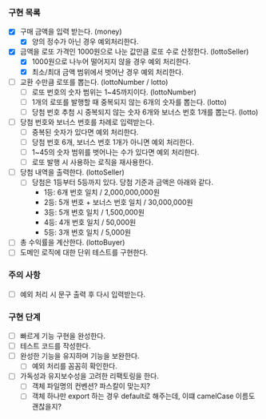 ### 구현 목록  
- [x] 구매 금액을 입력 받는다. (money)  
  - [x] 양의 정수가 아닌 경우 예외처리한다.
- [x] 금액을 로또 가격인 1000원으로 나눈 값만큼 로또 수로 산정한다. (lottoSeller)  
  - [x] 1000원으로 나누어 떨어지지 않을 경우 예외 처리한다.  
  - [x] 최소/최대 금액 범위에서 벗어난 경우 예외 처리한다.  
- [ ] 교환 수만큼 로또를 뽑는다. (lottoNumber / lotto)  
  - [ ] 로또 번호의 숫자 범위는 1~45까지이다. (lottoNumber)  
  - [ ] 1개의 로또를 발행할 때 중복되지 않는 6개의 숫자를 뽑는다. (lotto)  
  - [ ] 당첨 번호 추첨 시 중복되지 않는 숫자 6개와 보너스 번호 1개를 뽑는다. (lotto)  
- [ ] 당첨 번호와 보너스 번호를 차례로 입력받는다.  
  - [ ] 중복된 숫자가 있다면 예외 처리한다.  
  - [ ] 당첨 번호 6개, 보너스 번호 1개가 아니면 예외 처리한다.  
  - [ ] 1~45의 숫자 범위를 벗어나는 수가 있다면 예외 처리한다.  
  - [ ] 로또 발행 시 사용하는 로직을 재사용한다.  
- [ ] 당첨 내역을 출력한다. (lottoSeller)  
  - [ ] 당첨은 1등부터 5등까지 있다. 당첨 기준과 금액은 아래와 같다.  
      - 1등: 6개 번호 일치 / 2,000,000,000원  
      - 2등: 5개 번호 + 보너스 번호 일치 / 30,000,000원  
      - 3등: 5개 번호 일치 / 1,500,000원  
      - 4등: 4개 번호 일치 / 50,000원  
      - 5등: 3개 번호 일치 / 5,000원  
- [ ] 총 수익률을 계산한다. (lottoBuyer)  
- [ ] 도메인 로직에 대한 단위 테스트를 구현한다.  
  
### 주의 사항  
- [ ] 예외 처리 시 문구 출력 후 다시 입력받는다.  


### 구현 단계
- [ ] 빠르게 기능 구현을 완성한다.  
- [ ] 테스트 코드를 작성한다.  
- [ ] 완성한 기능을 유지하며 기능을 보완한다.
  - [ ] 예외 처리를 꼼꼼히 확인한다.  
- [ ] 가독성과 유지보수성을 고려한 리팩토링을 한다.  
  - [ ] 객체 파일명의 컨벤션? 파스칼이 맞는지?  
  - [ ] 객체 하나만 export 하는 경우 default로 해주는데, 이떄 camelCase 이름도 괜찮을지?  